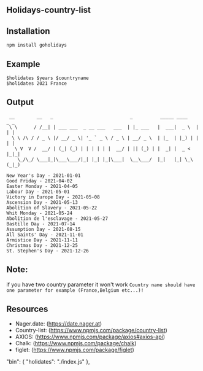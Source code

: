 ## Holidays-country-list

## Installation
```npm install goholidays```

## Example 
```
$holidates $years $countryname
$holidates 2021 France          
```
## Output 
``` 
 __        __   _                            _          _____ ____    _ _ 
 \ \      / /__| | ___ ___  _ __ ___   ___  | |_ ___   |  ___|  _ \  | | |
  \ \ /\ / / _ \ |/ __/ _ \| '_ ` _ \ / _ \ | __/ _ \  | |_  | |_) | | | |
   \ V  V /  __/ | (_| (_) | | | | | |  __/ | || (_) | |  _| |  _ <  |_|_|
    \_/\_/ \___|_|\___\___/|_| |_| |_|\___|  \__\___/  |_|   |_| \_\ (_|_)
                                                                          
New Year's Day - 2021-01-01
Good Friday - 2021-04-02
Easter Monday - 2021-04-05
Labour Day - 2021-05-01
Victory in Europe Day - 2021-05-08
Ascension Day - 2021-05-13
Abolition of Slavery - 2021-05-22
Whit Monday - 2021-05-24
Abolition de l'esclavage - 2021-05-27
Bastille Day - 2021-07-14
Assumption Day - 2021-08-15
All Saints' Day - 2021-11-01
Armistice Day - 2021-11-11
Christmas Day - 2021-12-25
St. Stephen's Day - 2021-12-26
```

## Note:
if you have two country parameter it won't work
``` Country name should have one parameter for example (France,Belgium etc...)! ```

## Resources

- Nager.date: (https://date.nager.at)
- Country-list: (https://www.npmjs.com/package/country-list)
- AXIOS: (https://www.npmjs.com/package/axios#axios-api)
- Chalk: (https://www.npmjs.com/package/chalk)
- figlet: (https://www.npmjs.com/package/figlet)

"bin": {
    "holidates": "./index.js"
  },